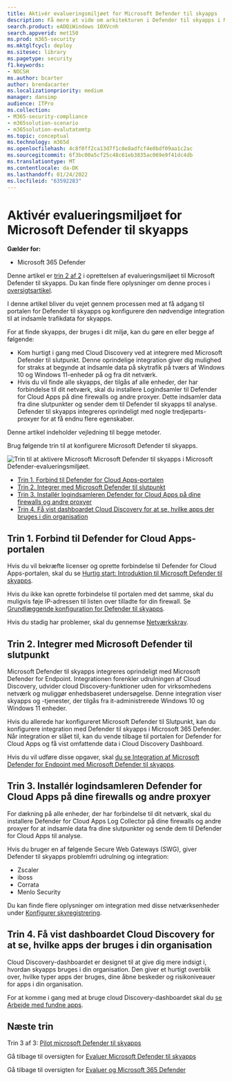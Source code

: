 ```yaml
---
title: Aktivér evalueringsmiljøet for Microsoft Defender til skyapps
description: Få mere at vide om arkitekturen i Defender til skyapps i Microsoft Defender Office 365 og forstå interaktioner mellem Microsoft 365 Defender-produkter.
search.product: eADQiWindows 10XVcnh
search.appverid: met150
ms.prod: m365-security
ms.mktglfcycl: deploy
ms.sitesec: library
ms.pagetype: security
f1.keywords:
- NOCSH
ms.author: bcarter
author: brendacarter
ms.localizationpriority: medium
manager: dansimp
audience: ITPro
ms.collection:
- M365-security-compliance
- m365solution-scenario
- m365solution-evalutatemtp
ms.topic: conceptual
ms.technology: m365d
ms.openlocfilehash: 4c8f0ff2ca13d7f1c0e8adfcf4e0bdf09aa1c2ac
ms.sourcegitcommit: 6f3bc00a5cf25c48c61eb3835ac069e9f41dc4db
ms.translationtype: MT
ms.contentlocale: da-DK
ms.lasthandoff: 01/24/2022
ms.locfileid: "63592283"
---
```

# <a name="enable-the-evaluation-environment-for-microsoft-defender-for-cloud-apps"></a>Aktivér evalueringsmiljøet for Microsoft Defender til skyapps

**Gælder for:**

- Microsoft 365 Defender

Denne artikel er [trin 2 af 2](eval-defender-mcas-overview.md) i oprettelsen af evalueringsmiljøet til Microsoft Defender til skyapps. Du kan finde flere oplysninger om denne proces i [oversigtsartikel](eval-defender-mcas-overview.md).

I denne artikel bliver du vejet gennem processen med at få adgang til portalen for Defender til skyapps og konfigurere den nødvendige integration til at indsamle trafikdata for skyapps.

For at finde skyapps, der bruges i dit miljø, kan du gøre en eller begge af følgende:

- Kom hurtigt i gang med Cloud Discovery ved at integrere med Microsoft Defender til slutpunkt. Denne oprindelige integration giver dig mulighed for straks at begynde at indsamle data på skytrafik på tværs af Windows 10 og Windows 11-enheder på og fra dit netværk.
- Hvis du vil finde alle skyapps, der tilgås af alle enheder, der har forbindelse til dit netværk, skal du installere Logindsamler til Defender for Cloud Apps på dine firewalls og andre proxyer. Dette indsamler data fra dine slutpunkter og sender dem til Defender til skyapps til analyse. Defender til skyapps integreres oprindeligt med nogle tredjeparts-proxyer for at få endnu flere egenskaber.

Denne artikel indeholder vejledning til begge metoder.

Brug følgende trin til at konfigurere Microsoft Defender til skyapps.

![Trin til at aktivere Microsoft Microsoft Defender til skyapps i Microsoft Defender-evalueringsmiljøet.](../../media/defender/m365-defender-mcas-eval-enable-steps.png)

- [Trin 1. Forbind til Defender for Cloud Apps-portalen](#step-1)
- [Trin 2. Integrer med Microsoft Defender til slutpunkt](#step-2)
- [Trin 3. Installér logindsamleren Defender for Cloud Apps på dine firewalls og andre proxyer](#step-3)
- [Trin 4. Få vist dashboardet Cloud Discovery for at se, hvilke apps der bruges i din organisation](#step-4)

<a name="step-1"></a>

## <a name="step-1-connect-to-the-defender-for-cloud-apps-portal"></a>Trin 1. Forbind til Defender for Cloud Apps-portalen

Hvis du vil bekræfte licenser og oprette forbindelse til Defender for Cloud Apps-portalen, skal du se [Hurtig start: Introduktion til Microsoft Defender til skyapps](/cloud-app-security/getting-started-with-cloud-app-security).

Hvis du ikke kan oprette forbindelse til portalen med det samme, skal du muligvis føje IP-adressen til listen over tilladte for din firewall. Se [Grundlæggende konfiguration for Defender til skyapps](/cloud-app-security/general-setup).

Hvis du stadig har problemer, skal du gennemse [Netværkskrav](/cloud-app-security/network-requirements).

<a name="step-2"></a>

## <a name="step-2-integrate-with-microsoft-defender-for-endpoint"></a>Trin 2. Integrer med Microsoft Defender til slutpunkt

Microsoft Defender til skyapps integreres oprindeligt med Microsoft Defender for Endpoint. Integrationen forenkler udrulningen af Cloud Discovery, udvider cloud Discovery-funktioner uden for virksomhedens netværk og muliggør enhedsbaseret undersøgelse. Denne integration viser skyapps og -tjenester, der tilgås fra it-administrerede Windows 10 og Windows 11 enheder.

Hvis du allerede har konfigureret Microsoft Defender til Slutpunkt, kan du konfigurere integration med Defender til skyapps i Microsoft 365 Defender. Når integration er slået til, kan du vende tilbage til portalen for Defender for Cloud Apps og få vist omfattende data i Cloud Discovery Dashboard.

Hvis du vil udføre disse opgaver, skal [du se Integration af Microsoft Defender for Endpoint med Microsoft Defender til skyapps](/cloud-app-security/mde-integration).

<a name="step-3"></a>

## <a name="step-3-deploy-the-defender-for-cloud-apps-log-collector-on-your-firewalls-and-other-proxies"></a>Trin 3. Installér logindsamleren Defender for Cloud Apps på dine firewalls og andre proxyer

For dækning på alle enheder, der har forbindelse til dit netværk, skal du installere Defender for Cloud Apps Log Collector på dine firewalls og andre proxyer for at indsamle data fra dine slutpunkter og sende dem til Defender for Cloud Apps til analyse.

Hvis du bruger en af følgende Secure Web Gateways (SWG), giver Defender til skyapps problemfri udrulning og integration:

- Zscaler
- iboss
- Corrata
- Menlo Security

Du kan finde flere oplysninger om integration med disse netværksenheder under [Konfigurer skyregistrering](/cloud-app-security/set-up-cloud-discovery).

<a name="step-4"></a>

## <a name="step-4-view-the-cloud-discovery-dashboard-to-see-what-apps-are-being-used-in-your-organization"></a>Trin 4. Få vist dashboardet Cloud Discovery for at se, hvilke apps der bruges i din organisation

Cloud Discovery-dashboardet er designet til at give dig mere indsigt i, hvordan skyapps bruges i din organisation. Den giver et hurtigt overblik over, hvilke typer apps der bruges, dine åbne beskeder og risikoniveauer for apps i din organisation.

For at komme i gang med at bruge cloud Discovery-dashboardet skal du [se Arbejde med fundne apps](/cloud-app-security/discovered-apps).

## <a name="next-steps"></a>Næste trin

Trin 3 af 3: [Pilot microsoft Defender til skyapps](eval-defender-mcas-pilot.md)

Gå tilbage til oversigten for [Evaluer Microsoft Defender til skyapps](eval-defender-mcas-overview.md)

Gå tilbage til oversigten for [Evaluer og Microsoft 365 Defender](eval-overview.md)
